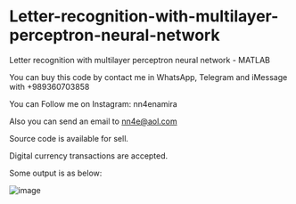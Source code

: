 # Letter-recognition-with-multilayer-perceptron-neural-network
Letter recognition with multilayer perceptron neural network - MATLAB

You can buy this code by contact me in WhatsApp, Telegram and iMessage with +989360703858

You can Follow me on Instagram: nn4enamira

Also you can send an email to nn4e@aol.com

Source code is available for sell.

Digital currency transactions are accepted.

Some output is as below:

![image](https://github.com/user-attachments/assets/c0cd4724-af7e-4bcc-a86d-c7e5941be5c8)


